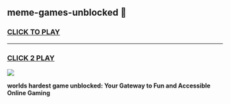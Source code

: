 
## meme-games-unblocked 👋
<h3>
<a href="https://premium.freeplayer.one?title=meme-games-unblocked&ref=14F">CLICK TO PLAY</a></h3>
<hr>

<h3>
<a href="https://premium.freeplayer.one?title=meme-games-unblocked&ref=14F">CLICK 2 PLAY</a>
  
</h3>

<a href="https://premium.freeplayer.one?title=meme-games-unblocked&ref=12F/"><img src="https://clearcache.store/games.png"></a>


**worlds hardest game unblocked: Your Gateway to Fun and Accessible Online Gaming**
